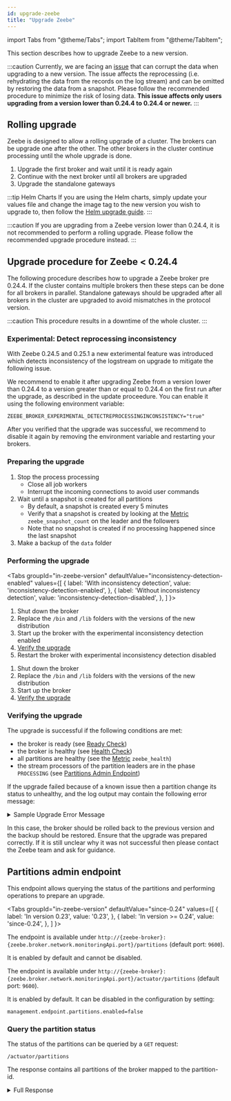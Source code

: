 ```yaml
---
id: upgrade-zeebe
title: "Upgrade Zeebe"
---
```


import Tabs from "@theme/Tabs";
import TabItem from "@theme/TabItem";

This section describes how to upgrade Zeebe to a new version.

:::caution
Currently, we are facing an [issue](https://github.com/zeebe-io/zeebe/issues/5581) that can corrupt the data when upgrading to a new version. The issue affects the reprocessing (i.e. rehydrating the data from the records on the log stream) and can be omitted by restoring the data from a snapshot. Please follow the recommended procedure to minimize the risk of losing data. **This issue affects only users upgrading from a version lower than 0.24.4 to 0.24.4 or newer.**
:::

## Rolling upgrade

Zeebe is designed to allow a rolling upgrade of a cluster. The brokers can be upgrade one after the other. The other brokers in the cluster continue processing until the whole upgrade is done.

1. Upgrade the first broker and wait until it is ready again
1. Continue with the next broker until all brokers are upgraded
1. Upgrade the standalone gateways

:::tip Helm Charts
If you are using the Helm charts, simply update your values file and change the image tag to the new version you wish to upgrade to, then follow the [Helm upgrade guide](https://helm.sh/docs/helm/helm_upgrade/).
:::

:::caution
If you are upgrading from a Zeebe version lower than 0.24.4, it is not recommended to perform a rolling upgrade. Please follow the recommended upgrade procedure instead.
:::

## Upgrade procedure for Zeebe < 0.24.4

The following procedure describes how to upgrade a Zeebe broker pre 0.24.4. If the cluster contains multiple brokers then these steps can be done for all brokers in parallel. Standalone gateways should be upgraded after all brokers in the cluster are upgraded to avoid mismatches in the protocol version.

:::caution
This procedure results in a downtime of the whole cluster.
:::

### Experimental: Detect reprocessing inconsistency

With Zeebe 0.24.5 and 0.25.1 a new exterimental feature was introduced which detects inconsistency of the logstream on upgrade to mitigate the following issue.

We recommend to enable it after upgrading Zeebe from a version lower than 0.24.4 to a version greater than or equal to 0.24.4 on the first run after the upgrade, as described in the update proceedure. You can enable it using the following environment variable:

`ZEEBE_BROKER_EXPERIMENTAL_DETECTREPROCESSINGINCONSISTENCY="true"`

After you verified that the upgrade was successful, we recommend to disable it again by removing the environment variable and restarting your brokers.

### Preparing the upgrade

1. Stop the process processing
    * Close all job workers
    * Interrupt the incoming connections to avoid user commands
1. Wait until a snapshot is created for all partitions
    * By default, a snapshot is created every 5 minutes
    * Verify that a snapshot is created by looking at the [Metric](metrics.md) `zeebe_snapshot_count` on the leader and the followers
    * Note that no snapshot is created if no processing happened since the last snapshot
1. Make a backup of the `data` folder

### Performing the upgrade

<Tabs groupId="in-zeebe-version" defaultValue="inconsistency-detection-enabled" values={[ 
{ label: 'With inconsistency detection', value: 'inconsistency-detection-enabled', }, 
{ label: 'Without inconsistency detection', value: 'inconsistency-detection-disabled', }, 
] }>

<TabItem value="inconsistency-detection-enabled">

1. Shut down the broker
1. Replace the `/bin` and `/lib` folders with the versions of the new distribution
1. Start up the broker with the experimental inconsistency detection enabled
1. [Verify the upgrade](#verifying-the-upgrade)
1. Restart the broker with experimental inconsistency detection disabled

</TabItem>

<TabItem value="inconsistency-detection-disabled">

1. Shut down the broker
1. Replace the `/bin` and `/lib` folders with the versions of the new distribution
1. Start up the broker
1. [Verify the upgrade](#verifying-the-upgrade)

</TabItem>
</Tabs>

### Verifying the upgrade

The upgrade is successful if the following conditions are met:

* the broker is ready (see [Ready Check](health.md#ready-check))
* the broker is healthy (see [Health Check](health.md#health-check))
* all partitions are healthy (see the [Metric](metrics.md#metrics-related-to-health) `zeebe_health`)
* the stream processors of the partition leaders are in the phase `PROCESSING` (see [Partitions Admin Endpoint](#partitions-admin-endpoint))

If the upgrade failed because of a known issue then a partition change its status to unhealthy, and the log output may contain the following error message:

<details>
  <summary>Sample Upgrade Error Message</summary>
  <p>

```
Unexpected error on recovery happens.
io.zeebe.engine.processor.InconsistentReprocessingException: Reprocessing issue detected!
  Restore the data from a backup and follow the recommended upgrade procedure. [cause:
  "The key of the record on the log stream doesn't match to the record from reprocessing.",
  log-stream-record: {"partitionId":1,"value":{"version":1,"bpmnProcessId":"parallel-tasks",
  "processKey":2251799813685249,"parentElementInstanceKey":-1,"parentProcessInstanceKey":-1,
  "bpmnElementType":"PARALLEL_GATEWAY","flowScopeKey":2251799813685251,
  "elementId":"ExclusiveGateway_0tkgnd5","processInstanceKey":2251799813685251},
  "key":2251799813685256,"sourceRecordPosition":4294997784,"valueType":"PROCESS_INSTANCE",
  "timestamp":1601025180728,"recordType":"EVENT","intent":"ELEMENT_ACTIVATING",
  "rejectionType":"NULL_VAL","rejectionReason":"","position":4294998112},
  reprocessing-record: {key=2251799813685255, sourceRecordPosition=4294997784,
  intent=ProcessInstanceIntent:ELEMENT_ACTIVATING, recordType=EVENT}]
```

  </p>
</details>

In this case, the broker should be rolled back to the previous version and the backup should be restored. Ensure that the upgrade was prepared correctly. If it is still unclear why it was not successful then please contact the Zeebe team and ask for guidance.

## Partitions admin endpoint

This endpoint allows querying the status of the partitions and performing operations to prepare an upgrade.

<Tabs groupId="in-zeebe-version" defaultValue="since-0.24" values={[ 
{ label: 'In version 0.23', value: '0.23', }, 
{ label: 'In version >= 0.24', value: 'since-0.24', }, 
] }>

<TabItem value="0.23">

The endpoint is available under `http://{zeebe-broker}:{zeebe.broker.network.monitoringApi.port}/partitions` (default port: `9600`). 

It is enabled by default and cannot be disabled.

</TabItem>

<TabItem value="since-0.24">

The endpoint is available under `http://{zeebe-broker}:{zeebe.broker.network.monitoringApi.port}/actuator/partitions` (default port: `9600`).

It is enabled by default. It can be disabled in the configuration by setting:

```
management.endpoint.partitions.enabled=false
```

</TabItem>
</Tabs>

### Query the partition status

The status of the partitions can be queried by a `GET` request:
```
/actuator/partitions
```

The response contains all partitions of the broker mapped to the partition-id.

<details>
  <summary>Full Response</summary>
  <p>

```
{
    "1":{
        "role":"LEADER",
        "snapshotId":"399-1-1601275126554-490-490",
        "processedPosition":490,
        "processedPositionInSnapshot":490,
        "streamProcessorPhase":"PROCESSING"
    }
}
```

  </p>
</details>

